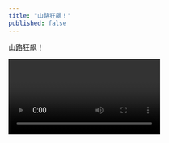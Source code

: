 ```yaml
---
title: "山路狂飙！"
published: false
---
```

山路狂飙！



<video controls="" autoplay="" name="media"><source src="{{ "/assets/images/2018/06/2018-06-05-shan-lu-k/1.mp4" | relative_url }}" type="video/mp4"></video>

